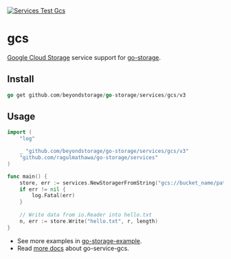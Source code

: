 [![Services Test Gcs](https://github.com/beyondstorage/go-storage/actions/workflows/services-test-gcs.yml/badge.svg)](https://github.com/beyondstorage/go-storage/actions/workflows/services-test-gcs.yml)

# gcs

[Google Cloud Storage](https://cloud.google.com/storage/) service support for
[go-storage](https://github.com/beyondstorage/go-storage).

## Install

```go
go get github.com/beyondstorage/go-storage/services/gcs/v3
```

## Usage

```go
import (
	"log"

	_ "github.com/beyondstorage/go-storage/services/gcs/v3"
	"github.com/ragulmathawa/go-storage/services"
)

func main() {
	store, err := services.NewStoragerFromString("gcs://bucket_name/path/to/workdir?credential=file:<absolute_path_to_token_file>&project_id=<google_cloud_project_id>")
	if err != nil {
		log.Fatal(err)
	}
	
	// Write data from io.Reader into hello.txt
	n, err := store.Write("hello.txt", r, length)
}
```

- See more examples in
  [go-storage-example](https://github.com/beyondstorage/go-storage-example).
- Read [more docs](https://beyondstorage.io/docs/go-storage/services/gcs) about
  go-service-gcs.
